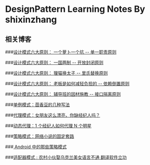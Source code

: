 # DesignPattern Learning Notes By shixinzhang

## 相关博客

###[设计模式六大原则： 一个萝卜一个坑 -- 单一职责原则](http://blog.csdn.net/u011240877/article/details/52177033)

###[设计模式六大原则： 一国两制 -- 开放封闭原则](http://blog.csdn.net/u011240877/article/details/52187631)

###[设计模式六大原则： 狸猫换太子 -- 里氏替换原则](http://blog.csdn.net/u011240877/article/details/52187810)

###[设计模式六大原则： 老板是如何减轻负担的 -- 依赖倒置原则](http://blog.csdn.net/u011240877/article/details/52194373)

###[设计模式六大原则： 辅导班的因材施教 -- 接口隔离原则](http://blog.csdn.net/u011240877/article/details/52213659)

###[单例模式：茴香豆的几种写法](http://blog.csdn.net/u011240877/article/details/46988219)

###[代理模式：女朋友这么漂亮，你缺经纪人吗？](http://blog.csdn.net/u011240877/article/details/52264283)

###[动态代理：1 个经纪人如何代理 N 个明星](http://blog.csdn.net/u011240877/article/details/52334547)

###[策略模式：网络小说的固定套路](http://blog.csdn.net/u011240877/article/details/52346671)

###[ Android 中的那些策略模式](http://blog.csdn.net/u011240877/article/details/52493408)

###[适配器模式 : 农村小伙娶乌克兰美女语言不通 翻译软件立功](http://blog.csdn.net/u011240877/article/details/52601040)